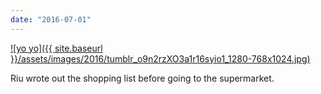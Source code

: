 ```yaml
---
date: "2016-07-01"
---
```


[![yo yo]({{ site.baseurl }}/assets/images/2016/tumblr_o9n2rzXO3a1r16syio1_1280-768x1024.jpg)](https://mananamanana.com/ohpiglet/wp-content/uploads/2016/07/tumblr_o9n2rzXO3a1r16syio1_1280.jpg)

Riu wrote out the shopping list before going to the supermarket.

